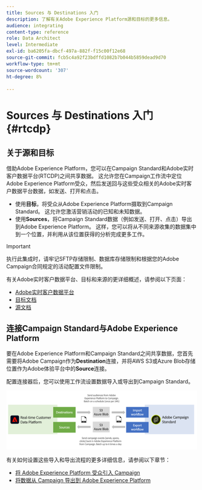 ```yaml
---
title: Sources 与 Destinations 入门
description: 了解有关Adobe Experience Platform源和目标的更多信息。
audience: integrating
content-type: reference
role: Data Architect
level: Intermediate
exl-id: ba6205fa-dbcf-497a-882f-f15c00f12e68
source-git-commit: fcb5c4a92f23bdffd1082b7b044b5859dead9d70
workflow-type: tm+mt
source-wordcount: '307'
ht-degree: 8%

---
```


# Sources 与 Destinations 入门 {#rtcdp}

## 关于源和目标

借助Adobe Experience Platform，您可以在Campaign Standard和Adobe实时客户数据平台(RTCDP)之间共享数据。 这允许您在Campaign工作流中定位Adobe Experience Platform受众，然后发送回与这些受众相关的Adobe实时客户数据平台数据，如发送、打开和点击。

* 使用&#x200B;**目标**，将受众从Adobe Experience Platform摄取到Campaign Standard。 这允许您激活营销活动的已知和未知数据。
* 使用&#x200B;**Sources**，将Campaign Standard数据（例如发送、打开、点击）导出到Adobe Experience Platform。 这样，您可以将从不同来源收集的数据集中到一个位置，并利用从该位置获得的分析完成更多工作。


>[!IMPORTANT]
>
>执行此集成时，请牢记SFTP存储限制、数据库存储限制和根据您的Adobe Campaign合同规定的活动配置文件限制。

有关Adobe实时客户数据平台、目标和来源的更详细概述，请参阅以下页面：

* [Adobe实时客户数据平台](https://experienceleague.adobe.com/docs/experience-platform/rtcdp/overview.html)
* [目标文档](https://experienceleague.adobe.com/docs/experience-platform/destinations/home.html)
* [源文档](https://experienceleague.adobe.com/docs/experience-platform/sources/home.html)

## 连接Campaign Standard与Adobe Experience Platform

要在Adobe Experience Platform和Campaign Standard之间共享数据，您首先需要将Adobe Campaign作为&#x200B;**Destination**&#x200B;连接，并将AWS S3或Azure Blob存储位置作为Adobe体验平台中的&#x200B;**Source**&#x200B;连接。

配置连接器后，您可以使用工作流设置数据导入或导出到Campaign Standard。

![](assets/rtcdp-schema.png)

有关如何设置这些导入和导出流程的更多详细信息，请参阅以下章节：

* [将 Adobe Experience Platform 受众引入 Campaign](../../integrating/using/ingest-aep-data.md)
* [将数据从 Campaign 导出到 Adobe Experience Platform](../../integrating/using/export-campaign-data.md)
